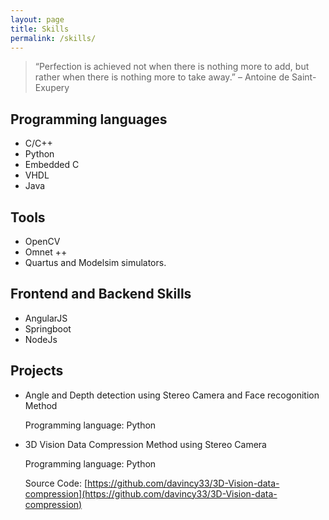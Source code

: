 ```yaml
---
layout: page
title: Skills
permalink: /skills/
---
```



> “Perfection is achieved not when there is nothing more to add, but rather when there is nothing more to take away.” – Antoine de Saint-Exupery

## Programming languages
- C/C++
- Python
- Embedded C
- VHDL
- Java

## Tools
- OpenCV
- Omnet ++
- Quartus and Modelsim simulators.

## Frontend and Backend Skills
- AngularJS
- Springboot
- NodeJs


## Projects

- Angle and Depth detection using Stereo Camera and Face recogonition Method

    Programming language: Python

- 3D Vision Data Compression Method using Stereo Camera

    Programming language: Python

    Source Code: [https://github.com/davincy33/3D-Vision-data-compression](https://github.com/davincy33/3D-Vision-data-compression)




